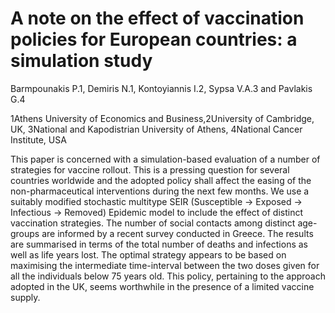 # A note on the effect of vaccination policies for European countries: a simulation study

Barmpounakis P.1, Demiris N.1, Kontoyiannis I.2, Sypsa V.A.3 and Pavlakis G.4 

1Athens University of Economics and Business,2University of Cambridge, UK, 3National and Kapodistrian University of Athens, 4National Cancer Institute, USA

This paper is concerned with a simulation-based evaluation of a number of strategies for vaccine rollout. This is a pressing question for several countries worldwide and the adopted policy shall affect the easing of the non-pharmaceutical interventions during the next few months. We use a suitably modified stochastic multitype SEIR (Susceptible -> Exposed -> Infectious -> Removed) Epidemic model to include the effect of distinct vaccination strategies. The number of social contacts among distinct age-groups are informed by a recent survey conducted in Greece. The results are summarised in terms of the total number of deaths and infections as well as life years lost. The optimal strategy appears to be based on maximising the intermediate time-interval between the two doses given for all the individuals below 75 years old. This policy, pertaining to the approach adopted in the UK, seems worthwhile in the presence of a limited vaccine supply.





  
